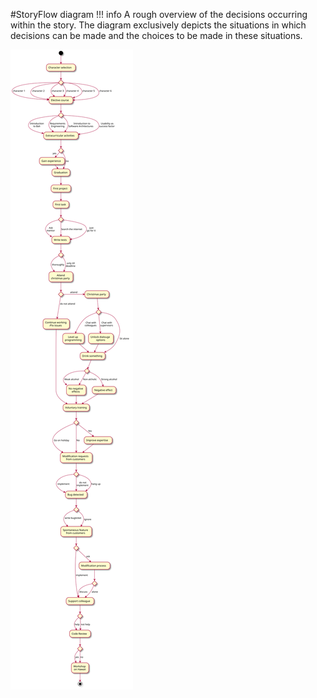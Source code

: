 #StoryFlow diagram
!!! info
    A rough overview of the decisions occurring within the story. The diagram exclusively depicts the situations in which decisions can be made and the choices to be made in these situations.


![StoryFlow](diagrams/StoryFlow.svg)
